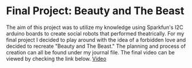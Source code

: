 # Final Project: Beauty and The Beast
The aim of this project was to utilize my knowledge using Sparkfun's I2C arduino boards to create social robots that performed theatrically. For my final project I decided to play around with the idea of a forbidden love and decided to recreate "Beauty and The Beast." The planning and process of creation can all be found under my journal file. The final video can be viewed by checking the link below.
 [Video](https://drive.google.com/file/d/1u3zKUdT3KXCbpTtI2WMyDl1FTIPZBlHv/view?usp=sharing)
